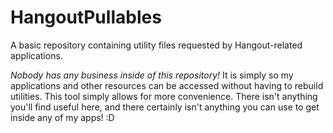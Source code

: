 # HangoutPullables
A basic repository containing utility files requested by Hangout-related applications. 

*Nobody has any business inside of this repository!* It is simply so my applications and other resources can be accessed without having to rebuild utilities. This tool simply allows for more convenience. There isn't anything you'll find useful here, and there certainly isn't anything you can use to get inside any of my apps! :D
